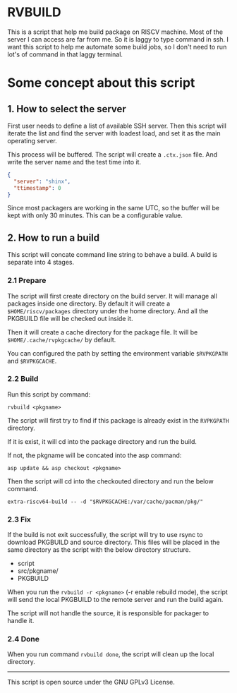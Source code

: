 # RVBUILD

This is a script that help me build package on RISCV machine.
Most of the server I can access are far from me.
So it is laggy to type command in ssh.
I want this script to help me automate some build jobs,
so I don't need to run lot's of command in that laggy terminal.

# Some concept about this script

## 1. How to select the server

First user needs to define a list of available SSH server.
Then this script will iterate the list and find the server with loadest load,
and set it as the main operating server.

This process will be buffered. The script will create a `.ctx.json` file.
And write the server name and the test time into it.

```json
{
  "server": "shinx",
  "ttimestamp": 0
}
```

Since most packagers are working in the same UTC, so the buffer will be kept
with only 30 minutes. This can be a configurable value.

## 2. How to run a build

This script will concate command line string to behave a build.
A build is separate into 4 stages.

### 2.1 Prepare

The script will first create directory on the build server.
It will manage all packages inside one directory.
By default it will create a `$HOME/riscv/packages` directory under the
home directory. And all the PKGBUILD file will be checked out inside it.

Then it will create a cache directory for the package file.
It will be `$HOME/.cache/rvpkgcache/` by default.

You can configured the path by setting the environment variable `$RVPKGPATH`
and `$RVPKGCACHE`.

### 2.2 Build

Run this script by command:

```console
rvbuild <pkgname>
```

The script will first try to find if this package is already exist in the
`RVPKGPATH` directory.

If it is exist, it will cd into the package directory and run the build.

If not, the pkgname will be concated into the asp command:

```console
asp update && asp checkout <pkgname>
```

Then the script will cd into the checkouted directory and run the below command.

```console
extra-riscv64-build -- -d "$RVPKGCACHE:/var/cache/pacman/pkg/"
```

### 2.3 Fix

If the build is not exit successfully, the script will try to use rsync to
download PKGBUILD and source directory. This files will be placed in the
same directory as the script with the below directory structure.

* script
* src/pkgname/
* PKGBUILD

When you run the `rvbuild -r <pkgname>` (-r enable rebuild mode), the script
will send the local PKGBUILD to the remote server and run the build again.

The script will not handle the source, it is responsible for packager to
handle it.

### 2.4 Done

When you run command `rvbuild done`, the script will clean up the local directory.

---

This script is open source under the GNU GPLv3 License.
